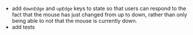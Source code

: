 - add `downEdge` and `upEdge` keys to state so that users can respond to the fact that the mouse has just changed from up to down, rather than only being able to not that the mouse is currently down.
- add tests
